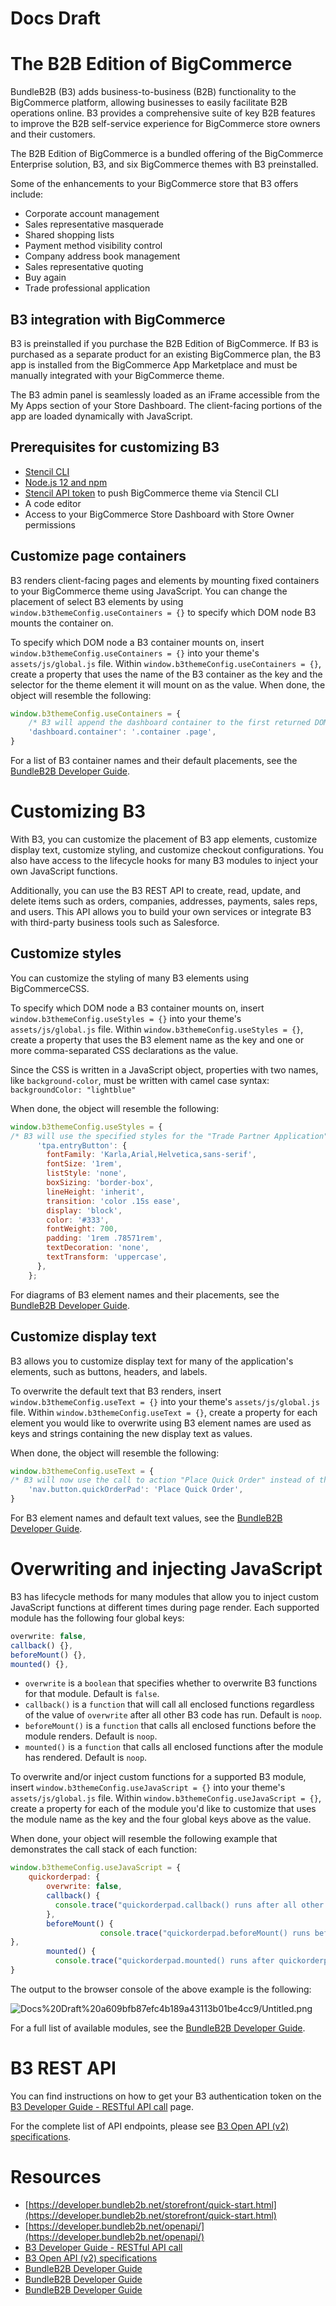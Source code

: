# Docs Draft

# The B2B Edition of BigCommerce

BundleB2B (B3) adds business-to-business (B2B) functionality to the BigCommerce platform, allowing businesses to easily facilitate B2B operations online. B3 provides a comprehensive suite of key B2B features to improve the B2B self-service experience for BigCommerce store owners and their customers.

The B2B Edition of BigCommerce is a bundled offering of the BigCommerce Enterprise solution, B3, and six BigCommerce themes with B3 preinstalled. 

Some of the enhancements to your BigCommerce store that B3 offers include:

- Corporate account management
- Sales representative masquerade
- Shared shopping lists
- Payment method visibility control
- Company address book management
- Sales representative quoting
- Buy again
- Trade professional application

## B3 integration with BigCommerce

B3 is preinstalled if you purchase the B2B Edition of BigCommerce. If B3 is purchased as a separate product for an existing BigCommerce plan, the B3 app is installed from the BigCommerce App Marketplace and must be manually integrated with your BigCommerce theme. 

The B3 admin panel is seamlessly loaded as an iFrame accessible from the My Apps section of your Store Dashboard. The client-facing portions of the app are loaded dynamically with JavaScript. 



## Prerequisites for customizing B3

- [Stencil CLI](https://developer.bigcommerce.com/stencil-docs/installing-stencil-cli/installing-stencil)
- [Node.js 12 and npm](https://nodejs.org/en/download/releases/)
- [Stencil API token](https://support.bigcommerce.com/s/article/Store-API-Accounts#creating) to push BigCommerce theme via Stencil CLI
- A code editor
- Access to your BigCommerce Store Dashboard with Store Owner permissions

## Customize page containers

B3 renders client-facing pages and elements by mounting fixed containers to your BigCommerce theme using JavaScript. You can change the placement of select B3 elements by using `window.b3themeConfig.useContainers = {}` to specify which DOM node B3 mounts the container on.

To specify which DOM node a B3 container mounts on, insert `window.b3themeConfig.useContainers = {}` into your theme's `assets/js/global.js` file. Within `window.b3themeConfig.useContainers = {}`, create a property that uses the name of the B3 container as the key and the selector for the theme element it will mount on as the value. When done, the object will resemble the following:

```jsx
window.b3themeConfig.useContainers = {
	/* B3 will append the dashboard container to the first returned DOM node with a class of "page" that is a descendant of an element with the class of "container" */
	'dashboard.container': '.container .page',
}
```

For a list of B3 container names and their default placements, see the [BundleB2B Developer Guide](https://developer.bundleb2b.net/storefront/containers.html).


# Customizing B3

With B3, you can customize the placement of B3 app elements, customize display text, customize styling, and customize checkout configurations. You also have access to the lifecycle hooks for many B3 modules to inject your own JavaScript functions.

Additionally, you can use the B3 REST API to create, read, update, and delete items such as orders, companies, addresses, payments, sales reps, and users. This API allows you to build your own services or integrate B3 with third-party business tools such as Salesforce.
## Customize styles

You can customize the styling of many B3 elements using BigCommerceCSS. 

To specify which DOM node a B3 container mounts on, insert `window.b3themeConfig.useStyles = {}` into your theme's `assets/js/global.js` file. Within `window.b3themeConfig.useStyles = {}`, create a property that uses the B3 element name as the key and one or more comma-separated CSS declarations as the value. 

Since the CSS is written in a JavaScript object, properties with two names, like `background-color`, must be written with camel case syntax: `backgroundColor: "lightblue"`

When done, the object will resemble the following:

```jsx
window.b3themeConfig.useStyles = {
/* B3 will use the specified styles for the "Trade Partner Application" button that is appended to the secondary navigation menu */
      'tpa.entryButton': {
        fontFamily: 'Karla,Arial,Helvetica,sans-serif',
        fontSize: '1rem',
        listStyle: 'none',
        boxSizing: 'border-box',
        lineHeight: 'inherit',
        transition: 'color .15s ease',
        display: 'block',
        color: '#333',
        fontWeight: 700,
        padding: '1rem .78571rem',
        textDecoration: 'none',
        textTransform: 'uppercase',
      },
    };
```

For diagrams of B3 element names and their placements, see the [BundleB2B Developer Guide](https://developer.bundleb2b.net/storefront/containers.html).

## Customize display text

B3 allows you to customize display text for many of the application's elements, such as buttons, headers, and labels. 

To overwrite the default text that B3 renders, insert `window.b3themeConfig.useText = {}` into your theme's `assets/js/global.js` file. Within `window.b3themeConfig.useText = {}`, create a property for each element you would like to overwrite using B3 element names are used as keys and strings containing the new display text as values. 

When done, the object will resemble the following:

```jsx
window.b3themeConfig.useText = {
/* B3 will now use the call to action "Place Quick Order" instead of the default "Quick Order Pad" for the button that is appended to the secondary navigation menu */
	'nav.button.quickOrderPad': 'Place Quick Order',
}
```

For B3 element names and default text values, see the [BundleB2B Developer Guide](https://developer.bundleb2b.net/storefront/text.html).

# Overwriting and injecting JavaScript

B3 has lifecycle methods for many modules that allow you to inject custom JavaScript functions at different times during page render. Each supported module has the following four global keys:

```jsx
overwrite: false,
callback() {},
beforeMount() {},
mounted() {},
```

- `overwrite` is a `boolean` that specifies whether to overwrite B3 functions for that module. Default is `false`.
- `callback()` is a `function` that will call all enclosed functions regardless of the value of `overwrite` after all other B3 code has run. Default is `noop`.
- `beforeMount()` is a `function` that calls all enclosed functions before the module renders. Default is `noop`.
- `mounted()` is a `function` that calls all enclosed functions after the module has rendered. Default is `noop`.

To overwrite and/or inject custom functions for a supported B3 module, insert `window.b3themeConfig.useJavaScript = {}` into your theme's `assets/js/global.js` file. Within `window.b3themeConfig.useJavaScript = {}`, create a property for each of the module you'd like to customize that uses the module name as the key and the four global keys above as the value. 

When done, your object will resemble the following example that demonstrates the call stack of each function:

```jsx
window.b3themeConfig.useJavaScript = {
	quickorderpad: {
        overwrite: false,
        callback() {
          console.trace("quickorderpad.callback() runs after all other quickorderpad functions")
        },
        beforeMount() {
					console.trace("quickorderpad.beforeMount() runs before quickorderpad mounts")        
},
        mounted() {
          console.trace("quickorderpad.mounted() runs after quickorderpad mounts");
}
```

The output to the browser console of the above example is the following:

![Docs%20Draft%20a609bfb87efc4b189a43113b01be4cc9/Untitled.png](Docs%20Draft%20a609bfb87efc4b189a43113b01be4cc9/Untitled.png)

For a full list of available modules, see the [BundleB2B Developer Guide](https://developer.bundleb2b.net/storefront/js.html). 

# B3 REST API

You can find instructions on how to get your B3 authentication token on the [B3 Developer Guide - RESTful API call](https://developer.bundleb2b.net/storefront/api-call.html) page. 

For the complete list of API endpoints, please see [B3 Open API (v2) specifications](https://developer.bundleb2b.net/openapi/).

# Resources

- [https://developer.bundleb2b.net/storefront/quick-start.html](https://developer.bundleb2b.net/storefront/quick-start.html)
- [https://developer.bundleb2b.net/openapi/](https://developer.bundleb2b.net/openapi/)
- [B3 Developer Guide - RESTful API call](https://developer.bundleb2b.net/storefront/api-call.html)
- [B3 Open API (v2) specifications](https://developer.bundleb2b.net/openapi/)
- [BundleB2B Developer Guide](https://developer.bundleb2b.net/storefront/text.html)
- [BundleB2B Developer Guide](https://developer.bundleb2b.net/storefront/containers.html)
- [BundleB2B Developer Guide](https://developer.bundleb2b.net/storefront/containers.html)
